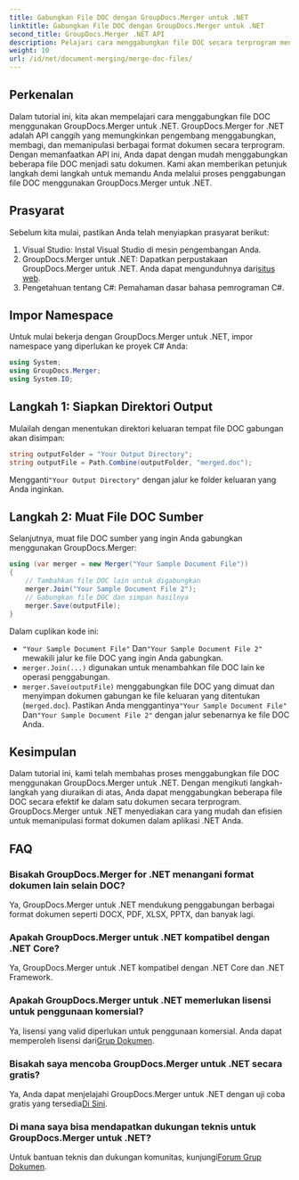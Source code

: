 ```yaml
---
title: Gabungkan File DOC dengan GroupDocs.Merger untuk .NET
linktitle: Gabungkan File DOC dengan GroupDocs.Merger untuk .NET
second_title: GroupDocs.Merger .NET API
description: Pelajari cara menggabungkan file DOC secara terprogram menggunakan GroupDocs.Merger untuk .NET. Ikuti panduan langkah demi langkah kami untuk menggabungkan beberapa dokumen menjadi satu dengan lancar.
weight: 10
url: /id/net/document-merging/merge-doc-files/
---
```

## Perkenalan
Dalam tutorial ini, kita akan mempelajari cara menggabungkan file DOC menggunakan GroupDocs.Merger untuk .NET. GroupDocs.Merger for .NET adalah API canggih yang memungkinkan pengembang menggabungkan, membagi, dan memanipulasi berbagai format dokumen secara terprogram. Dengan memanfaatkan API ini, Anda dapat dengan mudah menggabungkan beberapa file DOC menjadi satu dokumen. Kami akan memberikan petunjuk langkah demi langkah untuk memandu Anda melalui proses penggabungan file DOC menggunakan GroupDocs.Merger untuk .NET.
## Prasyarat
Sebelum kita mulai, pastikan Anda telah menyiapkan prasyarat berikut:
1. Visual Studio: Instal Visual Studio di mesin pengembangan Anda.
2.  GroupDocs.Merger untuk .NET: Dapatkan perpustakaan GroupDocs.Merger untuk .NET. Anda dapat mengunduhnya dari[situs web](https://releases.groupdocs.com/merger/net/).
3. Pengetahuan tentang C#: Pemahaman dasar bahasa pemrograman C#.
## Impor Namespace
Untuk mulai bekerja dengan GroupDocs.Merger untuk .NET, impor namespace yang diperlukan ke proyek C# Anda:
```csharp
using System; 
using GroupDocs.Merger;
using System.IO;
```
## Langkah 1: Siapkan Direktori Output
Mulailah dengan menentukan direktori keluaran tempat file DOC gabungan akan disimpan:
```csharp
string outputFolder = "Your Output Directory";
string outputFile = Path.Combine(outputFolder, "merged.doc");
```
 Mengganti`"Your Output Directory"` dengan jalur ke folder keluaran yang Anda inginkan.
## Langkah 2: Muat File DOC Sumber
Selanjutnya, muat file DOC sumber yang ingin Anda gabungkan menggunakan GroupDocs.Merger:
```csharp
using (var merger = new Merger("Your Sample Document File"))
{
    // Tambahkan file DOC lain untuk digabungkan
    merger.Join("Your Sample Document File 2");
    // Gabungkan file DOC dan simpan hasilnya
    merger.Save(outputFile);
}
```
Dalam cuplikan kode ini:
- `"Your Sample Document File"` Dan`"Your Sample Document File 2"` mewakili jalur ke file DOC yang ingin Anda gabungkan.
- `merger.Join(...)` digunakan untuk menambahkan file DOC lain ke operasi penggabungan.
- `merger.Save(outputFile)` menggabungkan file DOC yang dimuat dan menyimpan dokumen gabungan ke file keluaran yang ditentukan (`merged.doc`).
 Pastikan Anda menggantinya`"Your Sample Document File"` Dan`"Your Sample Document File 2"` dengan jalur sebenarnya ke file DOC Anda.
## Kesimpulan
Dalam tutorial ini, kami telah membahas proses menggabungkan file DOC menggunakan GroupDocs.Merger untuk .NET. Dengan mengikuti langkah-langkah yang diuraikan di atas, Anda dapat menggabungkan beberapa file DOC secara efektif ke dalam satu dokumen secara terprogram. GroupDocs.Merger untuk .NET menyediakan cara yang mudah dan efisien untuk memanipulasi format dokumen dalam aplikasi .NET Anda.

## FAQ
### Bisakah GroupDocs.Merger for .NET menangani format dokumen lain selain DOC?
Ya, GroupDocs.Merger untuk .NET mendukung penggabungan berbagai format dokumen seperti DOCX, PDF, XLSX, PPTX, dan banyak lagi.
### Apakah GroupDocs.Merger untuk .NET kompatibel dengan .NET Core?
Ya, GroupDocs.Merger untuk .NET kompatibel dengan .NET Core dan .NET Framework.
### Apakah GroupDocs.Merger untuk .NET memerlukan lisensi untuk penggunaan komersial?
 Ya, lisensi yang valid diperlukan untuk penggunaan komersial. Anda dapat memperoleh lisensi dari[Grup Dokumen](https://purchase.groupdocs.com/buy).
### Bisakah saya mencoba GroupDocs.Merger untuk .NET secara gratis?
 Ya, Anda dapat menjelajahi GroupDocs.Merger untuk .NET dengan uji coba gratis yang tersedia[Di Sini](https://releases.groupdocs.com/).
### Di mana saya bisa mendapatkan dukungan teknis untuk GroupDocs.Merger untuk .NET?
 Untuk bantuan teknis dan dukungan komunitas, kunjungi[Forum Grup Dokumen](https://forum.groupdocs.com/c/merger/32).